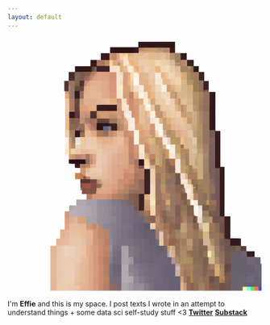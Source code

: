 ```yaml
---
layout: default
---
```


![Banner](assets/Screenshot%202022-09-20%20at%2016.06.47.png)

I'm **Effie** and this is my space. I post texts I wrote in an attempt to understand things + some data sci self-study stuff <3
**[Twitter](http://twitter.com/heffiemetal)**  **[Substack](http://effieklimi.substack.com)**


